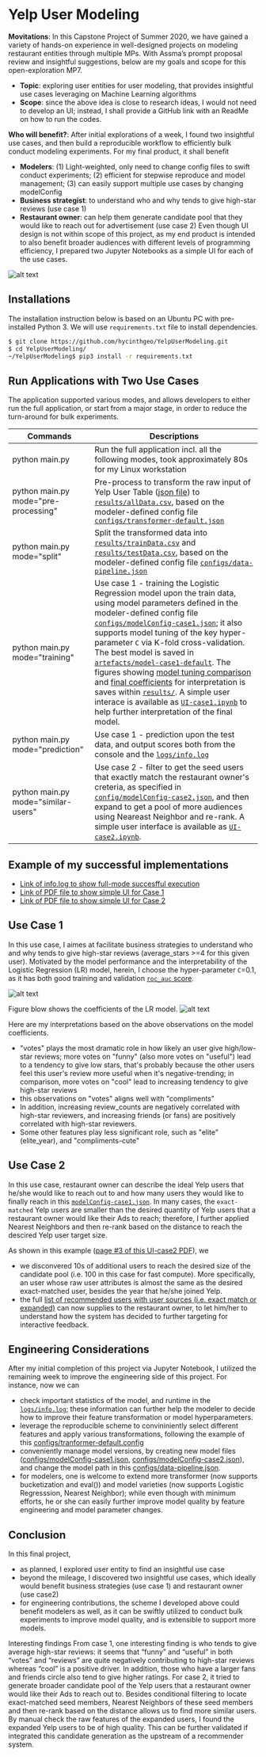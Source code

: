 # Yelp User Modeling 

**Movitations**: In this Capstone Project of Summer 2020, we have gained a variety of hands-on experience in well-designed projects on modeling restaurant entities through multiple MPs. With Assma’s prompt proposal review and insightful suggestions, below are my goals and scope for this open-exploration MP7. 
* **Topic**: exploring user entities for user modeling, that provides insightful use cases leveraging on Machine Learning algorithms
* **Scope**: since the above idea is close to research ideas, I would not need to develop an UI; instead, I shall provide a GitHub link with an ReadMe on how to run the codes. 

**Who will benefit?**: After initial explorations of a week, I found two insightful use cases, and then build a reproducible workflow to efficiently bulk conduct modeling experiments. For my final product, it shall benefit 
* **Modelers**: (1) Light-weighted, only need to change config files to swift conduct experiments; (2) efficient for stepwise reproduce and model management; (3) can easily support multiple use cases by changing modelConfig
* **Business strategist**: to understand who and why tends to give high-star reviews (use case 1)
* **Restaurant owner**: can help them generate candidate pool that they would like to reach out for advertisement (use case 2)
Even though UI design is not within scope of this project, as my end product is intended to also benefit broader audiences with different levels of programming efficiency, I prepared two Jupyter Notebooks as a simple UI for each of the use cases. 

![alt text](https://github.com/hycinthgeo/YelpUserModeling/blob/master/docs/overview.png?raw=true)


## Installations
The installation instruction below is based on an Ubuntu PC with pre-installed Python 3. We will use `requirements.txt` file to install dependencies.  
```sh
$ git clone https://github.com/hycinthgeo/YelpUserModeling.git
$ cd YelpUserModeling/
~/YelpUserModeling$ pip3 install -r requirements.txt
```

## Run Applications with Two Use Cases
The application supported various modes, and allows developers to either run the full application, or start from a major stage, in order to reduce the turn-around for bulk experiments. 

| Commands | Descriptions |
| ------------- | ------------- |
| python main.py  | Run the full application incl. all the following modes, took approximately 80s for my Linux workstation  |
| python main.py mode="pre-processing" | Pre-process to transform the raw input of Yelp User Table ([json file](https://github.com/hycinthgeo/YelpUserModeling/blob/master/yelp_dataset_challenge_academic_dataset/yelp_academic_dataset_user.json)) to [`results/allData.csv`](https://github.com/hycinthgeo/YelpUserModeling/blob/master/results/allData.csv), based on the modeler-defined config file [`configs/transformer-default.json`](https://github.com/hycinthgeo/YelpUserModeling/blob/master/configs/transformer-default.json)|
|python main.py mode="split"|Split the transformed data into [`results/trainData.csv`](https://github.com/hycinthgeo/YelpUserModeling/blob/master/results/trainData_MinMaxScaler.csv) and [`results/testData.csv`](https://github.com/hycinthgeo/YelpUserModeling/blob/master/results/testData_MinMaxScaler.csv), based on the modeler-defined config file [`configs/data-pipeline.json`](https://github.com/hycinthgeo/YelpUserModeling/blob/master/configs/data-pipeline.json)|
|python main.py mode="training"|Use case 1 - training the Logistic Regression model upon the train data, using model parameters defined in the modeler-defined config file [`configs/modelConfig-case1.json`](https://github.com/hycinthgeo/YelpUserModeling/blob/master/configs/modelConfig-case1-default.json); it also supports model tuning of the key hyper-parameter `C` via K-fold cross-validation. The best model is saved in [`artefacts/model-case1-default`](https://github.com/hycinthgeo/YelpUserModeling/blob/master/artefacts/model-case1-default). The figures showing [model tuning comparison](https://github.com/hycinthgeo/YelpUserModeling/blob/master/results/tuning-C-case1-default.png) and [final coefficients](https://github.com/hycinthgeo/YelpUserModeling/blob/master/results/coef-case1-default.png) for interpretation is saves within [`results/`](https://github.com/hycinthgeo/YelpUserModeling/tree/master/results). A simple user interace is available as [`UI-case1.ipynb`](https://github.com/hycinthgeo/YelpUserModeling/blob/master/UI-case1.ipynb) to help further interpretation of the final model. |
|python main.py mode="prediction"| Use case 1 - prediction upon the test data, and output scores both from the console and the [`logs/info.log`](https://github.com/hycinthgeo/YelpUserModeling/blob/master/logs/info.log)|
|python main.py mode="similar-users"| Use case 2 - filter to get the seed users that exactly match the restaurant owner's creteria, as specified in [`config/modelConfig-case2.json`](https://github.com/hycinthgeo/YelpUserModeling/blob/master/configs/modelConfig-case2-default.json), and then expand to get a pool of more audiences using Neareast Neighbor and re-rank. A simple user interface is available as [`UI-case2.ipynb`](https://github.com/hycinthgeo/YelpUserModeling/blob/master/UI-case2.ipynb).

## Example of my successful implementations
* [Link of info.log to show full-mode succesfful execution](https://github.com/hycinthgeo/YelpUserModeling/blob/master/logs/info.log)
* [Link of PDF file to show simple UI for Case 1](https://github.com/hycinthgeo/YelpUserModeling/blob/master/docs/UI-case1.pdf)
* [Link of PDF file to show simple UI for Case 2](https://github.com/hycinthgeo/YelpUserModeling/blob/master/docs/UI-case2.pdf)

## Use Case 1
In this use case, I aimes at facilitate business strategies to understand who and why tends to give high-star reviews (average_stars >=4 for this given user). Motivated by the model performance and the interpretability of the Logistic Regression (LR) model, herein, I choose the hyper-parameter `C`=0.1, as it has both good training and validation [`roc_auc` score](https://scikit-learn.org/stable/modules/generated/sklearn.metrics.roc_auc_score.html#sklearn.metrics.roc_auc_score).

![alt text](https://github.com/hycinthgeo/YelpUserModeling/blob/master/results/tuning-C-case1-default.png?raw=true)

Figure blow shows the coefficients of the LR model.
![alt text](https://github.com/hycinthgeo/YelpUserModeling/blob/master/results/coef-case1-default.png?raw=true)

Here are my interpretations based on the above observations on the model coefficients. 
* "votes" plays the most dramatic role in how likely an user give high/low-star reviews; more votes on "funny" (also more votes on "useful") lead to a tendency to give low stars, that's probably because the other users feel this user's review more useful when it's negative-trending; in comparison, more votes on "cool" lead to increasing tendency to give high-star reviews
* this observations on "votes" aligns well with "compliments"
* In addition, increasing review_counts are negatively correlated with high-star reviewers, and increasing friends (or fans) are positively correlated with high-star reviewers.
* Some other features play less significant role, such as "elite" (elite_year), and "compliments-cute"

## Use Case 2
In this use case, restaurant owner can describe the ideal Yelp users that he/she would like to reach out to and how many users they would like to finally reach in this [`modelConfig-case1.json`](https://github.com/hycinthgeo/YelpUserModeling/blob/master/configs/modelConfig-case2-default.json). In many cases, the `exact-matched` Yelp users are smaller than the desired quantity of Yelp users that a restaurant owner would like their Ads to reach; therefore, I further applied Nearest Neighbors and then re-rank based on the distance to reach the descired Yelp user target size. 

As shown in this example ([page #3 of this UI-case2 PDF](https://github.com/hycinthgeo/YelpUserModeling/blob/master/docs/UI-case2.pdf)), we 

* we disconvered 10s of additional users to reach the desired size of the candidate pool (i.e. 100 in this case for fast compute). More specifically, an user whose raw user attributes is almost the same as the desired exact-matched user, besides the year that he/she joined Yelp. 
* the full [list of recommended users with user sources (i.e. exact match or expanded)](https://github.com/hycinthgeo/YelpUserModeling/blob/master/results/recommended_user_list.csv) can now supplies to the restaurant owner, to let him/her to understand how the system has decided to further targeting for interactive feedback. 

## Engineering Considerations 
After my initial completion of this project via Jupyter Notebook, I utilized the remaining week to improve the engineering side of this project. 
For instance, now we can 
* check important statistics of the model, and runtime in the [`logs/info.log`](https://github.com/hycinthgeo/YelpUserModeling/blob/master/logs/info.log); these information can further help the modeler to decide how to improve their feature transformation or model hyperparameters. 
* leverage the reproducible scheme to convininiently select different features and apply various transformations, following the example of this [configs/tranformer-default.config](https://github.com/hycinthgeo/YelpUserModeling/blob/master/configs/transformer-default.json)
* conveniently manage model versions, by creating new model files ([configs/modelConfig-case1.json](https://github.com/hycinthgeo/YelpUserModeling/blob/master/configs/modelConfig-case1-default.json), [configs/modelConfig-case2.json](https://github.com/hycinthgeo/YelpUserModeling/blob/master/configs/modelConfig-case2-default.json)), and change the model path in this [configs/data-pipeline.json](https://github.com/hycinthgeo/YelpUserModeling/blob/master/configs/data-pipeline.json). 
* for modelers, one is welcome to extend more transformer (now supports bucketization and eval()) and model varieties (now supports Logistic Regresssion, Nearest Neighbor); while even though with minimum efforts, he or she can easily further improve model quality by feature engineering and model parameter changes.  

## Conclusion
In this final project, 
* as planned, I explored user entity to find an insightful use case 
* beyond the mileage, I discovered two insightful use cases, which ideally would benefit business strategies (use case 1) and restaurant owner (use case2) 
* for engineering contributions, the scheme I developed above could benefit modelers as well, as it can be swiftly utilized to conduct bulk experiments to improve model quality, and is extensible to support more models. 

Interesting findings
From case 1, one interesting finding is who tends to give average high-star reviews: it seems that “funny” and “useful” in both “votes” and “reviews” are quite negatively contributing to high-star reviews whereas “cool” is a positive driver. In addition, those who have a larger fans and friends circle also tend to give higher ratings. 
For case 2, it tried to generate broader candidate pool of the Yelp users that a restaurant owner would like their Ads to reach out to. Besides conditional filtering to locate exact-matched seed members, Nearest Neighbors of these seed members and then re-rank based on the distance allows us to find more similar users. By manual check the raw features of the expanded users, I found the expanded Yelp users to be of high quality. This can be further validated if integrated this candidate generation as the upstream of a recommender system. 

